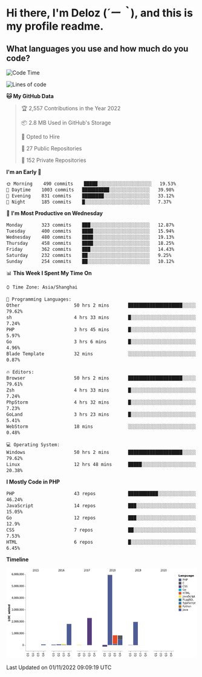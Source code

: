 # **Hi there, I'm Deloz (*´ー｀*), and this is my profile readme.**
<!--  [![Profile views](https://gpvc.arturio.dev/dank-del)](https://github.com/dank-del) -->
## **What languages you use and how much do you code?**

<!--START_SECTION:waka-->
![Code Time](http://img.shields.io/badge/Code%20Time-190%20hrs%2022%20mins-blue)

![Lines of code](https://img.shields.io/badge/From%20Hello%20World%20I%27ve%20Written-14%20Million%20lines%20of%20code-blue)

**🐱 My GitHub Data** 

> 🏆 2,557 Contributions in the Year 2022
 > 
> 📦 2.8 MB Used in GitHub's Storage 
 > 
> 💼 Opted to Hire
 > 
> 📜 27 Public Repositories 
 > 
> 🔑 152 Private Repositories  
 > 
**I'm an Early 🐤** 

```text
🌞 Morning    490 commits    █████░░░░░░░░░░░░░░░░░░░░   19.53% 
🌆 Daytime    1003 commits   ██████████░░░░░░░░░░░░░░░   39.98% 
🌃 Evening    831 commits    ████████░░░░░░░░░░░░░░░░░   33.12% 
🌙 Night      185 commits    █░░░░░░░░░░░░░░░░░░░░░░░░   7.37%

```
📅 **I'm Most Productive on Wednesday** 

```text
Monday       323 commits    ███░░░░░░░░░░░░░░░░░░░░░░   12.87% 
Tuesday      400 commits    ████░░░░░░░░░░░░░░░░░░░░░   15.94% 
Wednesday    480 commits    ████░░░░░░░░░░░░░░░░░░░░░   19.13% 
Thursday     458 commits    ████░░░░░░░░░░░░░░░░░░░░░   18.25% 
Friday       362 commits    ███░░░░░░░░░░░░░░░░░░░░░░   14.43% 
Saturday     232 commits    ██░░░░░░░░░░░░░░░░░░░░░░░   9.25% 
Sunday       254 commits    ██░░░░░░░░░░░░░░░░░░░░░░░   10.12%

```


📊 **This Week I Spent My Time On** 

```text
⌚︎ Time Zone: Asia/Shanghai

💬 Programming Languages: 
Other                    50 hrs 2 mins       ████████████████████░░░░░   79.62% 
sh                       4 hrs 33 mins       █░░░░░░░░░░░░░░░░░░░░░░░░   7.24% 
PHP                      3 hrs 45 mins       █░░░░░░░░░░░░░░░░░░░░░░░░   5.97% 
Go                       3 hrs 6 mins        █░░░░░░░░░░░░░░░░░░░░░░░░   4.96% 
Blade Template           32 mins             ░░░░░░░░░░░░░░░░░░░░░░░░░   0.87%

🔥 Editors: 
Browser                  50 hrs 2 mins       ████████████████████░░░░░   79.61% 
Zsh                      4 hrs 33 mins       █░░░░░░░░░░░░░░░░░░░░░░░░   7.24% 
PhpStorm                 4 hrs 32 mins       █░░░░░░░░░░░░░░░░░░░░░░░░   7.23% 
GoLand                   3 hrs 23 mins       █░░░░░░░░░░░░░░░░░░░░░░░░   5.41% 
WebStorm                 18 mins             ░░░░░░░░░░░░░░░░░░░░░░░░░   0.48%

💻 Operating System: 
Windows                  50 hrs 2 mins       ████████████████████░░░░░   79.62% 
Linux                    12 hrs 48 mins      █████░░░░░░░░░░░░░░░░░░░░   20.38%

```

**I Mostly Code in PHP** 

```text
PHP                      43 repos            ███████████░░░░░░░░░░░░░░   46.24% 
JavaScript               14 repos            ███░░░░░░░░░░░░░░░░░░░░░░   15.05% 
Go                       12 repos            ███░░░░░░░░░░░░░░░░░░░░░░   12.9% 
CSS                      7 repos             ██░░░░░░░░░░░░░░░░░░░░░░░   7.53% 
HTML                     6 repos             █░░░░░░░░░░░░░░░░░░░░░░░░   6.45%

```


**Timeline**

![Chart not found](https://raw.githubusercontent.com/deloz/deloz/main/charts/bar_graph.png) 


 Last Updated on 01/11/2022 09:09:19 UTC
<!--END_SECTION:waka-->
